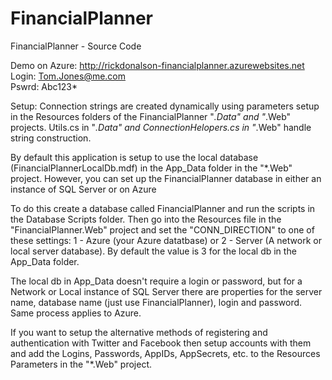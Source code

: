 # FinancialPlanner
FinancialPlanner - Source Code 

Demo on Azure: http://rickdonalson-financialplanner.azurewebsites.net<br/>
Login:  Tom.Jones@me.com<br/>
Pswrd:  Abc123*

Setup:
  Connection strings are created dynamically using parameters setup in the Resources folders of the FinancialPlanner "*.Data" and "*.Web" projects.  Utils.cs in "*.Data" and ConnectionHelopers.cs in "*.Web" handle string construction.
  
  By default this application is setup to use the local database (FinancialPlannerLocalDb.mdf) in the App_Data folder in the "*.Web" project.  However, you can set up the FinancialPlanner database in either an instance of SQL Server or on Azure
  
  To do this create a database called FinancialPlanner and run the scripts in the Database Scripts folder.  Then go into the Resources file in the "FinancialPlanner.Web" project and set the "CONN_DIRECTION" to one of these settings: 1  - Azure (your Azure datatbase) or 2  - Server (A network or local server database).  By default the value is 3 for the local db in the App_Data folder.

  The local db in App_Data doesn't require a login or password, but for a Network or Local instance of SQL Server there are properties for the server name, database name (just use FinancialPlanner), login and password.  Same process applies to Azure.
  
  If you want to setup the alternative methods of registering and authentication with Twitter and Facebook then setup accounts with them and add the Logins, Passwords, AppIDs, AppSecrets, etc. to the Resources Parameters in the "*.Web" project.
    
  
